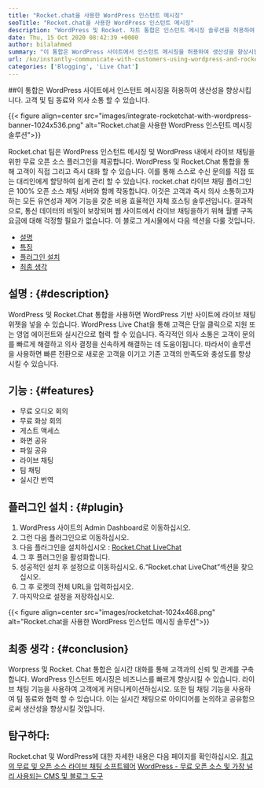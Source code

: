 ```yaml
---
title: "Rocket.chat을 사용한 WordPress 인스턴트 메시징" 
seoTitle: "Rocket.chat을 사용한 WordPress 인스턴트 메시징" 
description: "WordPress 및 Rocket. 차트 통합은 인스턴트 메시징 솔루션을 허용하여 생산성을 향상시킵니다. 그것은 당신이 정서적으로 적시에 의사 소통하는 데 도움이됩니다." 
date: Thu, 15 Oct 2020 08:42:39 +0000
author: bilalahmed
summary: "이 통합은 WordPress 사이트에서 인스턴트 메시징을 허용하여 생산성을 향상시킵니다. 고객 및 팀 동료와 의사 소통 할 수 있습니다." 
url: /ko/instantly-communicate-with-customers-using-wordpress-and-rocket-chat/
categories: ['Blogging', 'Live Chat']
---
```


##이 통합은 WordPress 사이트에서 인스턴트 메시징을 허용하여 생산성을 향상시킵니다. 고객 및 팀 동료와 의사 소통 할 수 있습니다.

{{< figure align=center src="images/integrate-rocketchat-with-wordpress-banner-1024x536.png" alt="Rocket.chat을 사용한 WordPress 인스턴트 메시징 솔루션">}}

Rocket.chat 팀은 WordPress 인스턴트 메시징 및 WordPress 내에서 라이브 채팅을위한 무료 오픈 소스 플러그인을 제공합니다. WordPress 및 Rocket.Chat 통합을 통해 고객이 직접 그리고 즉시 대화 할 수 있습니다. 이를 통해 스스로 수신 문의를 직접 또는 대리인에게 할당하여 쉽게 관리 할 수 ​​있습니다.
rocket.chat 라이브 채팅 플러그인은 100% 오픈 소스 채팅 서버와 함께 작동합니다. 이것은 고객과 즉시 의사 소통하고자하는 모든 유연성과 제어 기능을 갖춘 비용 효율적인 자체 호스팅 솔루션입니다. 결과적으로, 통신 데이터의 비밀이 보장되며 웹 사이트에서 라이브 채팅을하기 위해 월별 구독 요금에 대해 걱정할 필요가 없습니다.
이 블로그 게시물에서 다음 섹션을 다룰 것입니다.
  * [설명][1]
  * [특징][2]
  * [플러그인 설치][3]
  * [최종 생각][4]

## 설명 :   {#description}
WordPress 및 Rocket.Chat 통합을 사용하면 WordPress 기반 사이트에 라이브 채팅 위젯을 넣을 수 있습니다. WordPress Live Chat을 통해 고객은 단일 클릭으로 지원 또는 영업 에이전트와 실시간으로 협력 할 수 있습니다. 즉각적인 의사 소통은 고객이 문의를 빠르게 해결하고 의사 결정을 신속하게 해결하는 데 도움이됩니다. 따라서이 솔루션을 사용하면 빠른 전환으로 새로운 고객을 이기고 기존 고객의 만족도와 충성도를 향상시킬 수 있습니다.

## 기능 :   {#features}
  * 무료 오디오 회의
  * 무료 화상 회의
  * 게스트 액세스
  * 화면 공유
  * 파일 공유
  * 라이브 채팅
  * 팀 채팅
  * 실시간 번역

## 플러그인 설치 :   {#plugin}
  1. WordPress 사이트의 Admin Dashboard로 이동하십시오.
  2. 그런 다음 플러그인으로 이동하십시오.
  3. 다음 플러그인을 설치하십시오 : [Rocket.Chat LiveChat][5]
  4. 그 후 플러그인을 활성화합니다.
  5. 성공적인 설치 후 설정으로 이동하십시오.
  6.“Rocket.chat LiveChat”섹션을 찾으십시오.
  7. 그 후 로켓의 전체 URL을 입력하십시오.
  8. 마지막으로 설정을 저장하십시오.

{{< figure align=center src="images/rocketchat-1024x468.png" alt="Rocket.chat을 사용한 WordPress 인스턴트 메시징 솔루션">}}


## 최종 생각 :   {#conclusion}
Worpress 및 Rocket. Chat 통합은 실시간 대화를 통해 고객과의 신뢰 및 관계를 구축합니다. WordPress 인스턴트 메시징은 비즈니스를 빠르게 향상시킬 수 있습니다. 라이브 채팅 기능을 사용하여 고객에게 커뮤니케이션하십시오. 또한 팀 채팅 기능을 사용하여 팀 동료와 협력 할 수 있습니다. 이는 실시간 채팅으로 아이디어를 논의하고 공유함으로써 생산성을 향상시킬 것입니다.

## 탐구하다:
Rocket.chat 및 WordPress에 대한 자세한 내용은 다음 페이지를 확인하십시오.
[최고의 무료 및 오픈 소스 라이브 채팅 소프트웨어][6]
[WordPress - 무료 오픈 소스 및 가장 널리 사용되는 CMS 및 블로그 도구][7]

  
[1]: #description
[2]: #features
[3]: #plugin
[4]: #conclusion
[5]: https://wordpress.org/plugins/rocketchat-livechat/
[6]: https://products.containerize.com/live-chat
[7]: https://href.li/?https://products.containerize.com/blogging/wordpress
